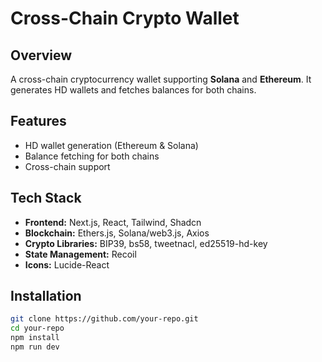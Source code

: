 # Cross-Chain Crypto Wallet

## Overview
A cross-chain cryptocurrency wallet supporting **Solana** and **Ethereum**. It generates HD wallets and fetches balances for both chains.

## Features
- HD wallet generation (Ethereum & Solana)
- Balance fetching for both chains
- Cross-chain support

## Tech Stack
- **Frontend:** Next.js, React, Tailwind, Shadcn
- **Blockchain:** Ethers.js, Solana/web3.js, Axios
- **Crypto Libraries:** BIP39, bs58, tweetnacl, ed25519-hd-key
- **State Management:** Recoil
- **Icons:** Lucide-React

## Installation
```bash
git clone https://github.com/your-repo.git
cd your-repo
npm install
npm run dev